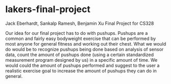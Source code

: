 # lakers-final-project
Jack Eberhardt, Sankalp Ramesh, Benjamin Xu
Final Project for CS328


Our idea for our final project has to do with pushups. Pushups are a common and fairly easy bodyweight exercise that can be performed by most anyone for general 
fitness and working out their chest. What we would do would be to recognize pushups being done based on analysis of sensor data, count the amount of pushups done 
(using a certain standardized measurement program designed by us) in a specific amount of time. We would could the amount of pushups performed and suggest to the 
user a realistic exercise goal to increase the amount of pushups they can do in general. 


